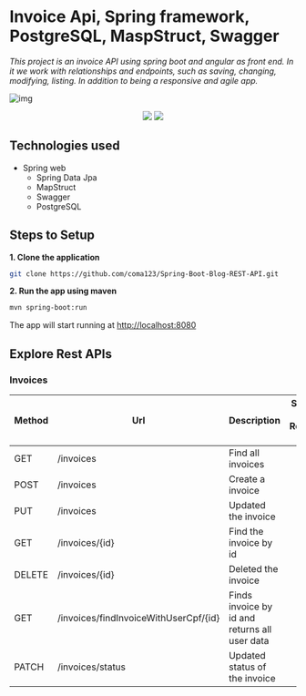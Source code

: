 # Invoice Api, Spring framework, PostgreSQL, MaspStruct, Swagger
*This project is an invoice API using spring boot and angular as front end. In it we work with relationships and endpoints, such as saving, changing, modifying, listing. 
In addition to being a responsive and agile app.*

![img](https://i.imgur.com/4vjZSgA.png)

<p align="center">
  <img src="https://i.imgur.com/ZnGBMSh.png">
  <img src="https://i.imgur.com/0Nh2nxZ.png">
</p>

## Technologies used
- Spring web
  - Spring Data Jpa
  - MapStruct
  - Swagger
  - PostgreSQL

## Steps to Setup

**1. Clone the application**

```bash
git clone https://github.com/coma123/Spring-Boot-Blog-REST-API.git
```
**2. Run the app using maven**

```bash
mvn spring-boot:run
```
The app will start running at <http://localhost:8080>

## Explore Rest APIs

### Invoices

| Method | Url | Description | Sample Valid Request Body |
| ------ | --- | ----------- | ------------------------- |
| GET    | /invoices | Find all invoices | |
| POST   | /invoices | Create a invoice | |
| PUT    | /invoices | Updated the invoice | |
| GET    | /invoices/{id} | Find the invoice by id | |
| DELETE | /invoices/{id} | Deleted the invoice | |
| GET    | /invoices/findInvoiceWithUserCpf/{id} | Finds invoice by id and returns all user data | |
| PATCH  | /invoices/status | Updated status of the invoice | |
